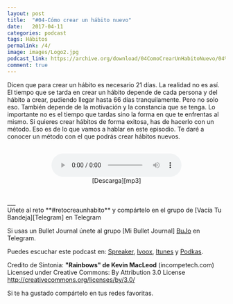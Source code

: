 ```yaml
---
layout: post
title:  "#04-Cómo crear un hábito nuevo"
date:   2017-04-11 
categories: podcast
tags: Hábitos
permalink: /4/
image: images/Logo2.jpg
podcast_link: https://archive.org/download/04ComoCrearUnHabitoNuevo/04%20Como%20crear%20un%20habito%20nuevo.mp3
comment: true
---
```


Dicen que para crear un hábito es necesario 21 días. La realidad no es así. El tiempo que se tarda en crear un hábito depende de cada persona y del hábito a crear, pudiendo llegar hasta 66 días tranquilamente. Pero no solo eso. También depende de la motivación y la constancia que se tenga. Lo importante no es el tiempo que tardas sino la forma en que te enfrentas al mismo. Si quieres crear hábitos de forma exitosa, has de hacerlo con un método. Eso es de lo que vamos a hablar en este episodio. Te daré a conocer un método con el que podrás crear hábitos nuevos.

<br>
<center>
<audio controls>
  <source src="{{ page.podcast_link }}" type="audio/mp3">

</audio>
</center>
<center>
[Descarga][mp3]
</center>
<br>

<br/>
___
<br>
Uńete al reto **#retocreaunhabito** y compártelo en el grupo de [Vacía Tu Bandeja][Telegram] en Telegram

Si usas un Bullet Journal únete al grupo [Mi Bullet Journal] [BuJo] en Telegram.

Puedes escuchar este podcast en:
[Spreaker][Spreaker], [Ivoox][Ivoox], [Itunes][Itunes] y [Podkas][Podkas]. 


Credito de Sintonia:
**"Rainbows" de Kevin MacLeod** (incompetech.com)
Licensed under Creative Commons: By Attribution 3.0 License
http://creativecommons.org/licenses/by/3.0/

Si te ha gustado compártelo en tus redes favoritas.


[Spreaker]: https://www.spreaker.com/show/2177636
[Ivoox]: http://www.ivoox.com/podcast-vacia-tu-bandeja_sq_f1388960_1.html
[Itunes]: https://itunes.apple.com/es/podcast/vac%C3%ADa-tu-bandeja/id1212390900?mt=2
[Podkas]: http://www.podkas.com/directorio/vacia-tu-bandeja-de-lormez16/
[Telegram]: http://t.me/Vaciatubandeja 
[BuJo]: http://t.me/miBulletJournal
[mp3]: https://archive.org/download/04ComoCrearUnHabitoNuevo/04%20Como%20crear%20un%20habito%20nuevo.mp3